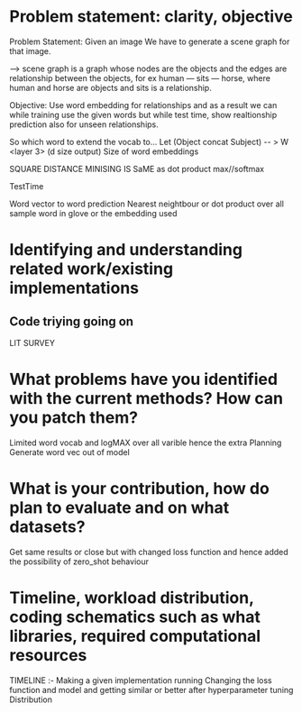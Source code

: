 # Problem statement: clarity, objective
Problem Statement:
Given an image 
We have to generate a scene graph for that image.

<SCENE GRAPH> --> scene graph is a graph whose nodes are the objects and the edges are relationship between the objects, for ex human — sits — horse, where human and horse are objects and sits is a relationship.

Objective: Use word embedding for relationships and as a 
result we can while training use the given words but while 
test time, show realtionship prediction also for unseen 
relationships.

So which word to extend the vocab to...
Let
(Object concat Subject) -- > W <layer 3> <activations> (d size output) Size of word embeddings

SQUARE DISTANCE MINISING IS SaME as dot product max//softmax

TestTime 

Word vector to word prediction
Nearest neightbour or dot product over all sample word in glove
or the embedding used

# Identifying and understanding related work/existing implementations

Code triying going on
---
LIT SURVEY

# What problems have you identified with the current methods? How can you patch them?
Limited word vocab and logMAX over all varible hence the extra
Planning
Generate word vec out of model

# What is your contribution, how do plan to evaluate and on what datasets?
Get same results or close but with changed loss function and
hence added the possibility of zero_shot behaviour

# Timeline, workload distribution, coding schematics such as what libraries, required computational resources 

TIMELINE :- 
Making a given implementation running
Changing the loss function and model and getting similar or better
after hyperparameter tuning
Distribution 
